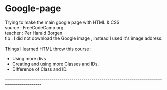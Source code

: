 # Google-page
Trying to make the main google page with HTML & CSS
<br>
source : FreeCodeCamp.org 
<br>
teacher : Per Harald Borgen
<br>
tip : I did not download the Google image , instead I used it's image address.
<br><br>
Things I learned HTML throw this course :
<ul>
  <li>Using more divs</li>
  <li>Creating and using more Classes and IDs.</li>
  <li>Difference of Class and ID.</li>
</ul>
------------------------------------------------------------------------------------------------

